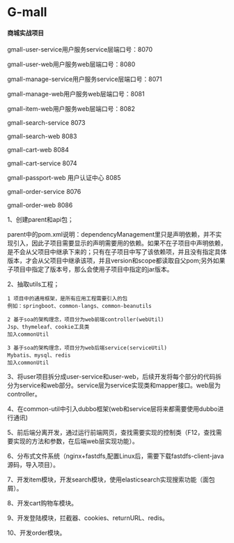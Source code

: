 # G-mall
#### 商城实战项目

gmall-user-service用户服务service层端口号：8070

gmall-user-web用户服务web层端口号：8080

gmall-manage-service用户服务service层端口号：8071

gmall-manage-web用户服务web层端口号：8081

gmall-item-web用户服务web层端口号：8082

gmall-search-service  8073

gmall-search-web    8083

gmall-cart-web 8084

gmall-cart-service 8074

gmall-passport-web 用户认证中心 8085

gmall-order-service 8076

gmall-order-web 8086

1、创建parent和api包；

parent中的pom.xml说明：dependencyManagement里只是声明依赖，并不实现引入，因此子项目需要显示的声明需要用的依赖。如果不在子项目中声明依赖，是不会从父项目中继承下来的；只有在子项目中写了该依赖项，并且没有指定具体版本，才会从父项目中继承该项，并且version和scope都读取自父pom;另外如果子项目中指定了版本号，那么会使用子项目中指定的jar版本。

2、抽取utils工程；

```
1 项目中的通用框架，是所有应用工程需要引入的包
例如：springboot、common-langs、common-beanutils

2 基于soa的架构理念，项目分为web前端controller(webUtil)
Jsp、thymeleaf、cookie工具类
加入commonUtil

3 基于soa的架构理念，项目分为web后端service(serviceUtil)
Mybatis、mysql、redis
加入commonUtil
```

3、将user项目拆分成user-service和user-web，后续开发将每个部分的代码拆分为service和web部分。service层为service实现类和mapper接口。web层为controller。

4、在common-util中引入dubbo框架(web和service层将来都需要使用dubbo进行通讯)

5、前后端分离开发，通过运行前端网页，查找需要实现的控制类（F12，查找需要实现的方法和参数，在后端web层实现功能）。

6、分布式文件系统（nginx+fastdfs,配置Linux后，需要下载fastdfs-client-java源码，导入项目）。  

7、开发item模块，开发search模块，使用elasticsearch实现搜索功能（面包屑）。

8、开发cart购物车模块。

9、开发登陆模块，拦截器、cookies、returnURL、redis。

10、开发order模块。